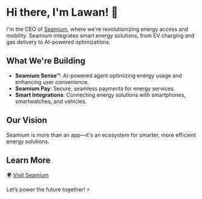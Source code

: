 # Hi there, I'm Lawan! 👋  


I'm the CEO of [Seamium](https://seamium.com), where we're revolutionizing energy access and mobility. Seamium integrates smart energy solutions, from EV charging and gas delivery to AI-powered optimizations.  

## What We're Building  
- **Seamium Sense™**: AI-powered agent optimizing energy usage and enhancing user convenience.  
- **Seamium Pay**: Secure, seamless payments for energy services.  
- **Smart Integrations**: Connecting energy solutions with smartphones, smartwatches, and vehicles.  

## Our Vision  
Seamium is more than an app—it's an ecosystem for smarter, more efficient energy solutions.  

## Learn More  
🌍 [Visit Seamium](https://seamium.com)  

Let’s power the future together! ⚡
